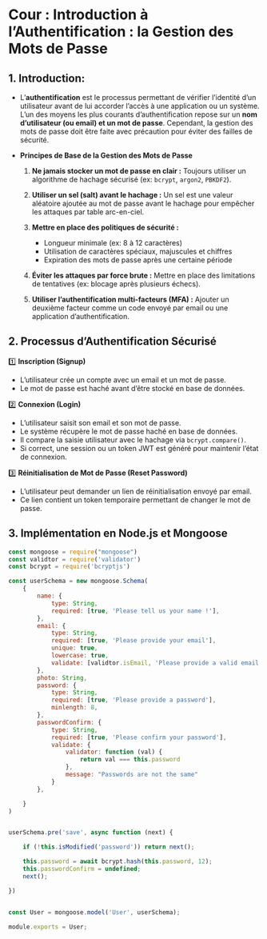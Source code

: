 # Cour :  **Introduction à l’Authentification : la Gestion des Mots de Passe**  

## 1. **Introduction:**

- L’**authentification** est le processus permettant de vérifier l’identité d’un utilisateur avant de lui accorder l’accès à une application ou un système. L’un des moyens les plus courants d’authentification repose sur un **nom d’utilisateur (ou email) et un mot de passe**. Cependant, la gestion des mots de passe doit être faite avec précaution pour éviter des failles de sécurité.



- **Principes de Base de la Gestion des Mots de Passe**  

    1. **Ne jamais stocker un mot de passe en clair :**  Toujours utiliser un algorithme de hachage sécurisé (ex: `bcrypt`, `argon2`, `PBKDF2`).  

    2. **Utiliser un sel (salt) avant le hachage :**   Un sel est une valeur aléatoire ajoutée au mot de passe avant le hachage pour empêcher les attaques par table arc-en-ciel.  

    3. **Mettre en place des politiques de sécurité :**  

        - Longueur minimale (ex: 8 à 12 caractères)  
        - Utilisation de caractères spéciaux, majuscules et chiffres  
        - Expiration des mots de passe après une certaine période  


    4. **Éviter les attaques par force brute :**  Mettre en place des limitations de tentatives (ex: blocage après plusieurs échecs).  

    5. **Utiliser l’authentification multi-facteurs (MFA) :**  Ajouter un deuxième facteur comme un code envoyé par email ou une application d’authentification.  



## 2. **Processus d’Authentification Sécurisé**  

1️⃣ **Inscription (Signup)**  
   - L’utilisateur crée un compte avec un email et un mot de passe.  
   - Le mot de passe est haché avant d’être stocké en base de données.  

2️⃣ **Connexion (Login)**  
   - L’utilisateur saisit son email et son mot de passe.  
   - Le système récupère le mot de passe haché en base de données.  
   - Il compare la saisie utilisateur avec le hachage via `bcrypt.compare()`.  
   - Si correct, une session ou un token JWT est généré pour maintenir l’état de connexion.  

3️⃣ **Réinitialisation de Mot de Passe (Reset Password)**  
   - L’utilisateur peut demander un lien de réinitialisation envoyé par email.  
   - Ce lien contient un token temporaire permettant de changer le mot de passe.  



##  3. **Implémentation en Node.js et Mongoose**  




```javascript
const mongoose = require("mongoose")
const validtor = require('validator')
const bcrypt = require('bcryptjs')

const userSchema = new mongoose.Schema(
    {
        name: {
            type: String,
            required: [true, 'Please tell us your name !'],
        },
        email: {
            type: String,
            required: [true, 'Please provide your email'],
            unique: true,
            lowercase: true,
            validate: [validtor.isEmail, 'Please provide a valid email : {VALUE}']
        },
        photo: String,
        password: {
            type: String,
            required: [true, 'Please provide a password'],
            minlength: 8,
        },
        passwordConfirm: {
            type: String,
            required: [true, 'Please confirm your password'],
            validate: {
                validator: function (val) {
                    return val === this.password
                },
                message: "Passwords are not the same"
            }
        },

    }
)


userSchema.pre('save', async function (next) {

    if (!this.isModified('password')) return next();

    this.password = await bcrypt.hash(this.password, 12);
    this.passwordConfirm = undefined;
    next();

})


const User = mongoose.model('User', userSchema);

module.exports = User;
```

